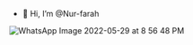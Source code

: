 - 👋 Hi, I’m @Nur-farah

![WhatsApp Image 2022-05-29 at 8 56 48 PM](https://user-images.githubusercontent.com/106109563/208164466-b5ee5886-66ac-4182-8692-f50d394c4b75.jpeg)
